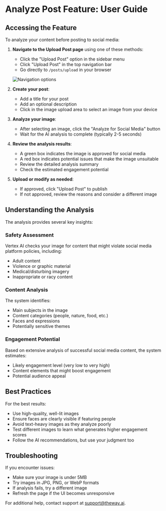 # Analyze Post Feature: User Guide

## Accessing the Feature

To analyze your content before posting to social media:

1. **Navigate to the Upload Post page** using one of these methods:
   - Click the "Upload Post" option in the sidebar menu
   - Click "Upload Post" in the top navigation bar
   - Go directly to `/posts/upload` in your browser

   ![Navigation options](../docs/images/upload-post-nav.png)

2. **Create your post**:
   - Add a title for your post
   - Add an optional description
   - Click in the image upload area to select an image from your device

3. **Analyze your image**:
   - After selecting an image, click the "Analyze for Social Media" button
   - Wait for the AI analysis to complete (typically 2-5 seconds)

4. **Review the analysis results**:
   - A green box indicates the image is approved for social media
   - A red box indicates potential issues that make the image unsuitable
   - Review the detailed analysis summary
   - Check the estimated engagement potential

5. **Upload or modify as needed**:
   - If approved, click "Upload Post" to publish
   - If not approved, review the reasons and consider a different image

## Understanding the Analysis

The analysis provides several key insights:

### Safety Assessment
Vertex AI checks your image for content that might violate social media platform policies, including:
- Adult content
- Violence or graphic material
- Medical/disturbing imagery
- Inappropriate or racy content

### Content Analysis
The system identifies:
- Main subjects in the image
- Content categories (people, nature, food, etc.)
- Faces and expressions
- Potentially sensitive themes

### Engagement Potential
Based on extensive analysis of successful social media content, the system estimates:
- Likely engagement level (very low to very high)
- Content elements that might boost engagement
- Potential audience appeal

## Best Practices

For the best results:
- Use high-quality, well-lit images
- Ensure faces are clearly visible if featuring people
- Avoid text-heavy images as they analyze poorly
- Test different images to learn what generates higher engagement scores
- Follow the AI recommendations, but use your judgment too

## Troubleshooting

If you encounter issues:
- Make sure your image is under 5MB
- Try images in JPG, PNG, or WebP formats
- If analysis fails, try a different image
- Refresh the page if the UI becomes unresponsive

For additional help, contact support at support@theway.ai. 